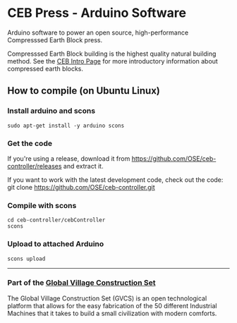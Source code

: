 # CEB Press - Arduino Software

Arduino software to power an open source, high-performance Compresssed Earth Block press.

Compresssed Earth Block building is the highest quality natural building method.
See the [CEB Intro Page](http://opensourceecology.org/wiki/CEB_Press) for more introductory
information about compressed earth blocks.

## How to compile (on Ubuntu Linux)

### Install arduino and scons

    sudo apt-get install -y arduino scons

### Get the code

If you're using a release, download it from https://github.com/OSE/ceb-controller/releases and extract it.

If you want to work with the latest development code, check out the code:
    git clone https://github.com/OSE/ceb-controller.git

### Compile with scons
    cd ceb-controller/cebController
    scons

### Upload to attached Arduino

    scons upload

--------------------------------------------------------------------------------------

### Part of the [Global Village Construction Set](http://opensourceecology.org/gvcs.php)

The Global Village Construction Set (GVCS) is an open technological platform that allows
for the easy fabrication of the 50 different Industrial Machines that it takes to build a
small civilization with modern comforts.
